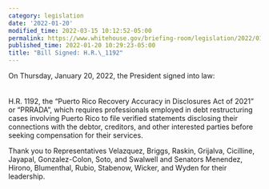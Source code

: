 ```yaml
---
category: legislation
date: '2022-01-20'
modified_time: 2022-03-15 10:12:52-05:00
permalink: https://www.whitehouse.gov/briefing-room/legislation/2022/01/20/bill-signed-h-r-1192/
published_time: 2022-01-20 10:29:23-05:00
title: "Bill Signed: H.R.\_1192"
---
```

 
On Thursday, January 20, 2022, the President signed into law:  
   
   
H.R. 1192, the “Puerto Rico Recovery Accuracy in Disclosures Act of
2021” or “PRRADA”, which requires professionals employed in debt
restructuring cases involving Puerto Rico to file verified statements
disclosing their connections with the debtor, creditors, and other
interested parties before seeking compensation for their services.

Thank you to Representatives Velazquez, Briggs, Raskin, Grijalva,
Cicilline, Jayapal, Gonzalez-Colon, Soto, and Swalwell and Senators
Menendez, Hirono, Blumenthal, Rubio, Stabenow, Wicker, and Wyden for
their leadership.
